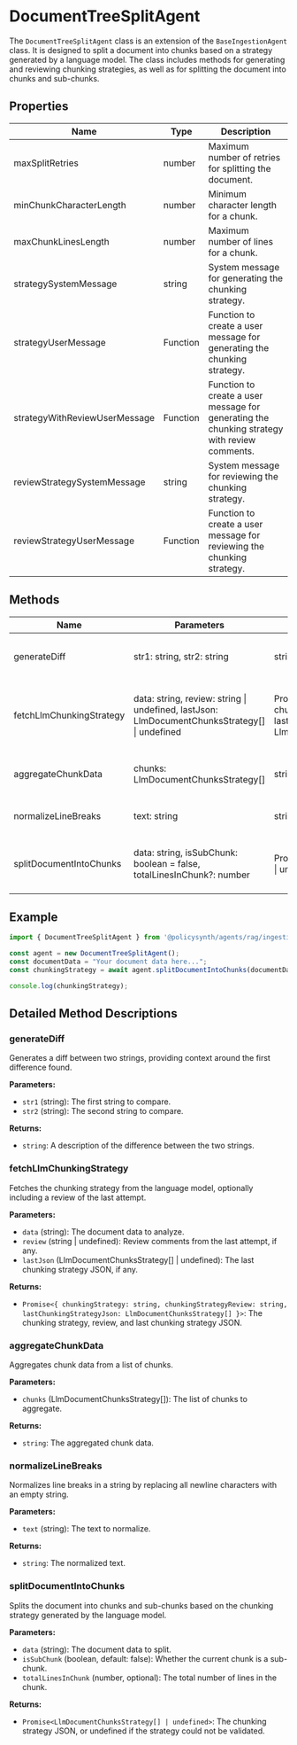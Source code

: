 # DocumentTreeSplitAgent

The `DocumentTreeSplitAgent` class is an extension of the `BaseIngestionAgent` class. It is designed to split a document into chunks based on a strategy generated by a language model. The class includes methods for generating and reviewing chunking strategies, as well as for splitting the document into chunks and sub-chunks.

## Properties

| Name                      | Type   | Description                                                                 |
|---------------------------|--------|-----------------------------------------------------------------------------|
| maxSplitRetries           | number | Maximum number of retries for splitting the document.                       |
| minChunkCharacterLength   | number | Minimum character length for a chunk.                                       |
| maxChunkLinesLength       | number | Maximum number of lines for a chunk.                                        |
| strategySystemMessage     | string | System message for generating the chunking strategy.                        |
| strategyUserMessage       | Function | Function to create a user message for generating the chunking strategy.     |
| strategyWithReviewUserMessage | Function | Function to create a user message for generating the chunking strategy with review comments. |
| reviewStrategySystemMessage | string | System message for reviewing the chunking strategy.                         |
| reviewStrategyUserMessage | Function | Function to create a user message for reviewing the chunking strategy.      |

## Methods

| Name                          | Parameters                                                                 | Return Type | Description                                                                 |
|-------------------------------|----------------------------------------------------------------------------|-------------|-----------------------------------------------------------------------------|
| generateDiff                  | str1: string, str2: string                                                 | string      | Generates a diff between two strings.                                       |
| fetchLlmChunkingStrategy      | data: string, review: string \| undefined, lastJson: LlmDocumentChunksStrategy[] \| undefined | Promise<{ chunkingStrategy: string, chunkingStrategyReview: string, lastChunkingStrategyJson: LlmDocumentChunksStrategy[] }> | Fetches the chunking strategy from the language model. |
| aggregateChunkData            | chunks: LlmDocumentChunksStrategy[]                                        | string      | Aggregates chunk data from a list of chunks.                                |
| normalizeLineBreaks           | text: string                                                               | string      | Normalizes line breaks in a string.                                         |
| splitDocumentIntoChunks       | data: string, isSubChunk: boolean = false, totalLinesInChunk?: number      | Promise<LlmDocumentChunksStrategy[] \| undefined> | Splits the document into chunks and sub-chunks.                             |

## Example

```typescript
import { DocumentTreeSplitAgent } from '@policysynth/agents/rag/ingestion/docTreeSplitter.js';

const agent = new DocumentTreeSplitAgent();
const documentData = "Your document data here...";
const chunkingStrategy = await agent.splitDocumentIntoChunks(documentData);

console.log(chunkingStrategy);
```

## Detailed Method Descriptions

### generateDiff

Generates a diff between two strings, providing context around the first difference found.

**Parameters:**
- `str1` (string): The first string to compare.
- `str2` (string): The second string to compare.

**Returns:**
- `string`: A description of the difference between the two strings.

### fetchLlmChunkingStrategy

Fetches the chunking strategy from the language model, optionally including a review of the last attempt.

**Parameters:**
- `data` (string): The document data to analyze.
- `review` (string | undefined): Review comments from the last attempt, if any.
- `lastJson` (LlmDocumentChunksStrategy[] | undefined): The last chunking strategy JSON, if any.

**Returns:**
- `Promise<{ chunkingStrategy: string, chunkingStrategyReview: string, lastChunkingStrategyJson: LlmDocumentChunksStrategy[] }>`: The chunking strategy, review, and last chunking strategy JSON.

### aggregateChunkData

Aggregates chunk data from a list of chunks.

**Parameters:**
- `chunks` (LlmDocumentChunksStrategy[]): The list of chunks to aggregate.

**Returns:**
- `string`: The aggregated chunk data.

### normalizeLineBreaks

Normalizes line breaks in a string by replacing all newline characters with an empty string.

**Parameters:**
- `text` (string): The text to normalize.

**Returns:**
- `string`: The normalized text.

### splitDocumentIntoChunks

Splits the document into chunks and sub-chunks based on the chunking strategy generated by the language model.

**Parameters:**
- `data` (string): The document data to split.
- `isSubChunk` (boolean, default: false): Whether the current chunk is a sub-chunk.
- `totalLinesInChunk` (number, optional): The total number of lines in the chunk.

**Returns:**
- `Promise<LlmDocumentChunksStrategy[] | undefined>`: The chunking strategy JSON, or undefined if the strategy could not be validated.